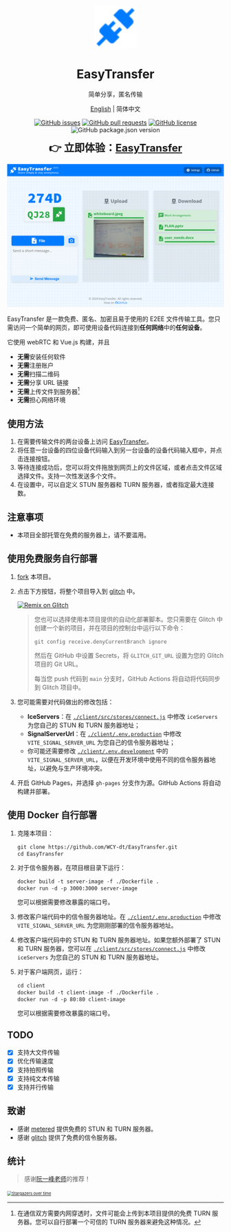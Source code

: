 <div align="center">
<img src="client/public/favicon.svg" alt="logo" width="100" height="100" />

<h1>EasyTransfer</h1>

简单分享，匿名传输

[English](README.md) | 简体中文

[![GitHub issues](https://img.shields.io/github/issues/WCY-dt/EasyTransfer)](https://github.com/WCY-dt/EasyTransfer/issues) [![GitHub pull requests](https://img.shields.io/github/issues-pr/WCY-dt/EasyTransfer)](https://github.com/WCY-dt/EasyTransfer/pulls) [![GitHub license](https://img.shields.io/github/license/WCY-dt/EasyTransfer)](https://github.com/WCY-dt/EasyTransfer/blob/main/LICENSE) ![GitHub package.json version](https://img.shields.io/github/package-json/v/WCY-dt/EasyTransfer?filename=client%2Fpackage.json)

<strong style="font-size: 24px;">👉 立即体验：<a href="https://file.ch3nyang.top/">EasyTransfer</a></strong>

</div>

![样例](./example.png)

EasyTransfer 是一款免费、匿名、加密且易于使用的 E2EE 文件传输工具。您只需访问一个简单的网页，即可使用设备代码连接到**任何网络**中的**任何设备**。

它使用 webRTC 和 Vue.js 构建，并且

- **无需**安装任何软件
- **无需**注册账户
- **无需**扫描二维码
- **无需**分享 URL 链接
- **无需**上传文件到服务器[^1]
- **无需**担心网络环境

## 使用方法

1. 在需要传输文件的两台设备上访问 [EasyTransfer](https://file.ch3nyang.top/)。
2. 将任意一台设备的四位设备代码输入到另一台设备的设备代码输入框中，并点击连接按钮。
3. 等待连接成功后，您可以将文件拖放到网页上的文件区域，或者点击文件区域选择文件。支持一次性发送多个文件。
4. 在设置中，可以自定义 STUN 服务器和 TURN 服务器，或者指定最大连接数。

## 注意事项

- 本项目全部托管在免费的服务器上，请不要滥用。

## 使用免费服务自行部署

1. [fork](https://github.com/WCY-dt/EasyTransfer/fork) 本项目。

2. 点击下方按钮，将整个项目导入到 [glitch](https://glitch.com/) 中。

   [![Remix on Glitch](https://cdn.glitch.com/2703baf2-b643-4da7-ab91-7ee2a2d00b5b%2Fremix-button.svg)](https://glitch.com/edit/#!/import/github/WCY-dt/EasyTransfer)

   > 您也可以选择使用本项目提供的自动化部署脚本。您只需要在 Glitch 中创建一个新的项目，并在项目的控制台中运行以下命令：
   >
   > ```shell
   > git config receive.denyCurrentBranch ignore
   > ```
   >
   > 然后在 GitHub 中设置 Secrets，将 `GLITCH_GIT_URL` 设置为您的 Glitch 项目的 Git URL。
   >
   > 每当您 push 代码到 `main` 分支时，GitHub Actions 将自动将代码同步到 Glitch 项目中。

3. 您可能需要对代码做出的修改包括：

   - **IceServers**：在 [`./client/src/stores/connect.js`](./client/src/stores/setting.ts) 中修改 `iceServers` 为您自己的 STUN 和 TURN 服务器地址；
   - **SignalServerUrl**：在 [`./client/.env.production`](./client/.env.production) 中修改 `VITE_SIGNAL_SERVER_URL` 为您自己的信令服务器地址；
   - 你可能还需要修改 [`./client/.env.development`](./client/.env.development) 中的 `VITE_SIGNAL_SERVER_URL`，以便在开发环境中使用不同的信令服务器地址，以避免与生产环境冲突。

4. 开启 GitHub Pages，并选择 `gh-pages` 分支作为源。GitHub Actions 将自动构建并部署。

## 使用 Docker 自行部署

1. 克隆本项目：

   ```shell
   git clone https://github.com/WCY-dt/EasyTransfer.git
   cd EasyTransfer
   ```

2. 对于信令服务器，在项目根目录下运行：

   ```shell
   docker build -t server-image -f ./Dockerfile .
   docker run -d -p 3000:3000 server-image
   ```

   您可以根据需要修改暴露的端口号。

3. 修改客户端代码中的信令服务器地址。在 [`./client/.env.production`](./client/.env.production) 中修改 `VITE_SIGNAL_SERVER_URL` 为您刚刚部署的信令服务器地址。

4. 修改客户端代码中的 STUN 和 TURN 服务器地址。如果您额外部署了 STUN 和 TURN 服务器，您可以在 [`./client/src/stores/connect.js`](./client/src/stores/setting.ts) 中修改 `iceServers` 为您自己的 STUN 和 TURN 服务器地址。

5. 对于客户端网页，运行：

   ```shell
   cd client
   docker build -t client-image -f ./Dockerfile .
   docker run -d -p 80:80 client-image
   ```

   您可以根据需要修改暴露的端口号。

## TODO

- [x] 支持大文件传输
- [x] 优化传输速度
- [x] 支持拍照传输
- [x] 支持纯文本传输
- [x] 支持并行传输

## 致谢

- 感谢 [metered](https://www.metered.ca/) 提供免费的 STUN 和 TURN 服务器。
- 感谢 [glitch](https://glitch.com/) 提供了免费的信令服务器。

[^1]: 在通信双方需要内网穿透时，文件可能会上传到本项目提供的免费 TURN 服务器。您可以自行部署一个可信的 TURN 服务器来避免这种情况。

## 统计

> 感谢[阮一峰老师](http://www.ruanyifeng.com/blog/2024/12/weekly-issue-329.html)的推荐！

[<img src="https://starchart.cc/WCY-dt/EasyTransfer.svg?axis=%23343a40&line=%23007bff" alt="Stargazers over time" style="zoom: 67%;" />](https://starchart.cc/WCY-dt/EasyTransfer)
